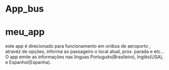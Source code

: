 # App_bus

# meu_app
este app é direcionado para funcionamento em onibus de aeroporto
, atravéz de opções,
informa ao passageiro o local atual, prox. parada e etc... O app  emite as informações nas linguas Português(Brasileiro), Inglês(USA), e Espanhol(Espanha).

